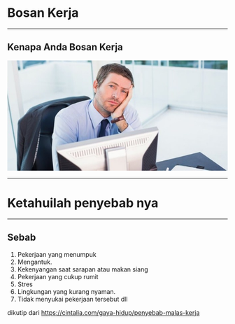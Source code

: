 # Bosan Kerja

---

## Kenapa Anda Bosan Kerja

![IMAGE](assets/img/Ilustrasi-jenuh-bekerja.jpg)



---
# Ketahuilah penyebab nya
---
## Sebab

1. Pekerjaan yang menumpuk
2. Mengantuk.
3. Kekenyangan saat sarapan atau makan siang
4. Pekerjaan yang cukup rumit
5. Stres
6. Lingkungan yang kurang nyaman.
7. Tidak menyukai pekerjaan tersebut
dll

dikutip dari https://cintalia.com/gaya-hidup/penyebab-malas-kerja
